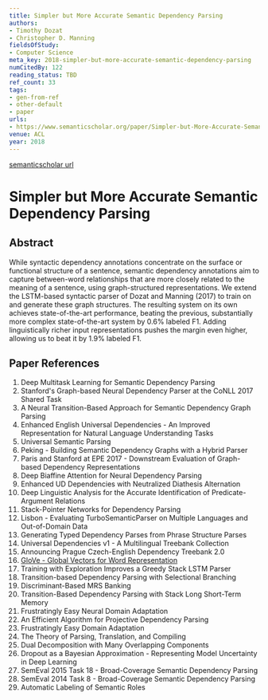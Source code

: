 ```yaml
---
title: Simpler but More Accurate Semantic Dependency Parsing
authors:
- Timothy Dozat
- Christopher D. Manning
fieldsOfStudy:
- Computer Science
meta_key: 2018-simpler-but-more-accurate-semantic-dependency-parsing
numCitedBy: 122
reading_status: TBD
ref_count: 33
tags:
- gen-from-ref
- other-default
- paper
urls:
- https://www.semanticscholar.org/paper/Simpler-but-More-Accurate-Semantic-Dependency-Dozat-Manning/c267b4a64066b56c8eef053de391c3cbe58c9eb3?sort=total-citations
venue: ACL
year: 2018
---
```


[semanticscholar url](https://www.semanticscholar.org/paper/Simpler-but-More-Accurate-Semantic-Dependency-Dozat-Manning/c267b4a64066b56c8eef053de391c3cbe58c9eb3?sort=total-citations)

# Simpler but More Accurate Semantic Dependency Parsing

## Abstract

While syntactic dependency annotations concentrate on the surface or functional structure of a sentence, semantic dependency annotations aim to capture between-word relationships that are more closely related to the meaning of a sentence, using graph-structured representations. We extend the LSTM-based syntactic parser of Dozat and Manning (2017) to train on and generate these graph structures. The resulting system on its own achieves state-of-the-art performance, beating the previous, substantially more complex state-of-the-art system by 0.6% labeled F1. Adding linguistically richer input representations pushes the margin even higher, allowing us to beat it by 1.9% labeled F1.

## Paper References

1. Deep Multitask Learning for Semantic Dependency Parsing
2. Stanford's Graph-based Neural Dependency Parser at the CoNLL 2017 Shared Task
3. A Neural Transition-Based Approach for Semantic Dependency Graph Parsing
4. Enhanced English Universal Dependencies - An Improved Representation for Natural Language Understanding Tasks
5. Universal Semantic Parsing
6. Peking - Building Semantic Dependency Graphs with a Hybrid Parser
7. Paris and Stanford at EPE 2017 - Downstream Evaluation of Graph-based Dependency Representations
8. Deep Biaffine Attention for Neural Dependency Parsing
9. Enhanced UD Dependencies with Neutralized Diathesis Alternation
10. Deep Linguistic Analysis for the Accurate Identification of Predicate-Argument Relations
11. Stack-Pointer Networks for Dependency Parsing
12. Lisbon - Evaluating TurboSemanticParser on Multiple Languages and Out-of-Domain Data
13. Generating Typed Dependency Parses from Phrase Structure Parses
14. Universal Dependencies v1 - A Multilingual Treebank Collection
15. Announcing Prague Czech-English Dependency Treebank 2.0
16. [GloVe - Global Vectors for Word Representation](2014-glove-global-vectors-for-word-representation)
17. Training with Exploration Improves a Greedy Stack LSTM Parser
18. Transition-based Dependency Parsing with Selectional Branching
19. Discriminant-Based MRS Banking
20. Transition-Based Dependency Parsing with Stack Long Short-Term Memory
21. Frustratingly Easy Neural Domain Adaptation
22. An Efficient Algorithm for Projective Dependency Parsing
23. Frustratingly Easy Domain Adaptation
24. The Theory of Parsing, Translation, and Compiling
25. Dual Decomposition with Many Overlapping Components
26. Dropout as a Bayesian Approximation - Representing Model Uncertainty in Deep Learning
27. SemEval 2015 Task 18 - Broad-Coverage Semantic Dependency Parsing
28. SemEval 2014 Task 8 - Broad-Coverage Semantic Dependency Parsing
29. Automatic Labeling of Semantic Roles
